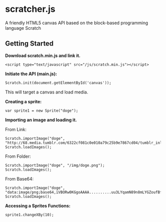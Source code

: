 # scratcher.js #
A friendly HTML5 canvas API based on the block-based programming language Scratch

## Getting Started ##
**Download scratch.min.js and link it.**

	<script type="text/javascript" src="/js/scratch.min.js"></script>

**Initiate the API (main.js):**

	Scratch.init(document.getElementById('canvas'));

This will target a canvas and load media.

**Creating a sprite:**

	var sprite1 = new Sprite("doge");

**Importing an image and loading it.**

From Link:

	Scratch.importImage("doge", "http://68.media.tumblr.com/6322cf081c0e010a79c25b9e7867cd04/tumblr_inline_mxqwb8GTV41supt2z.png");
	Scratch.loadImages();

From Folder:

	Scratch.importImage("doge", "/img/doge.png");
	Scratch.loadImages();

From Base64:
	
	Scratch.importImage("doge", "data:image/png;base64,iVBORw0KGgoAAAA..........uu3LYqamN89n8mLYGZoufBfCK/oNkoFBFUAAAAASUVORK5CYII=");
	Scratch.loadImages();

**Accessing a Sprites Functions:**

	sprite1.changeXBy(10);
